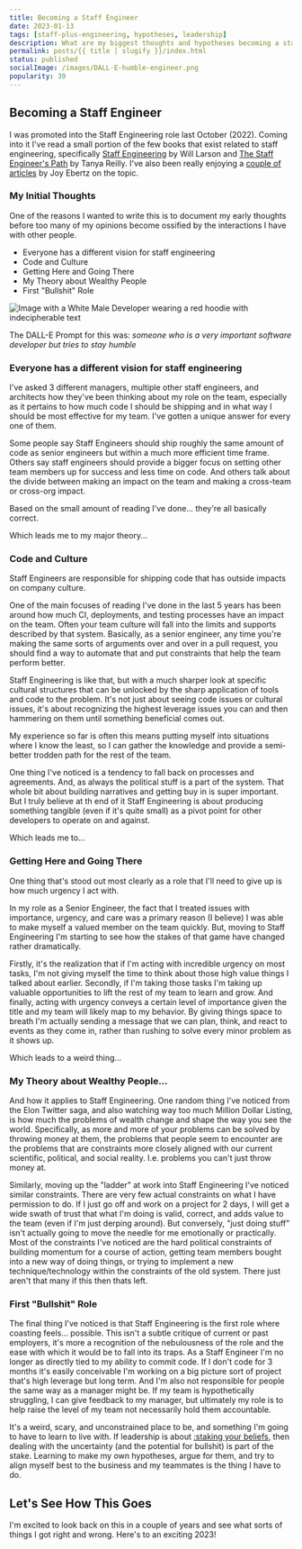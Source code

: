 ```yaml
---
title: Becoming a Staff Engineer
date: 2023-01-13
tags: [staff-plus-engineering, hypotheses, leadership]
description: What are my biggest thoughts and hypotheses becoming a staff engineer
permalink: posts/{{ title | slugify }}/index.html
status: published
socialImage: /images/DALL·E-humble-engineer.png
popularity: 39
---
```


## Becoming a Staff Engineer

I was promoted into the Staff Engineering role last October (2022). Coming into it I've read a small portion of the few books that exist related to staff engineering, specifically
[Staff Engineering](https://staffeng.com/book) by Will Larson and [The Staff Engineer's Path](https://www.oreilly.com/library/view/the-staff-engineers/9781098118723/) by Tanya Reilly. I've also been really enjoying a [couple of articles](https://jkebertz.medium.com/why-its-so-hard-to-become-a-staff-engineer-c4b94864a373) by Joy Ebertz on the topic.

### My Initial Thoughts

One of the reasons I wanted to write this is to document my early thoughts before too many of my opinions become ossified by the interactions I have with other people.

- Everyone has a different vision for staff engineering
- Code and Culture
- Getting Here and Going There
- My Theory about Wealthy People
- First "Bullshit" Role

![Image with a White Male Developer wearing a red hoodie with indecipherable text](/images/DALL·E-humble-engineer.png)

The DALL-E Prompt for this was:
_someone who is a very important software developer but tries to stay humble_

### Everyone has a different vision for staff engineering

I've asked 3 different managers, multiple other staff engineers, and architects how they've been thinking about my role on the team, especially as it pertains to how much code I should be shipping and in what way I should be most effective for my team. I've gotten a unique answer for every one of them.

Some people say Staff Engineers should ship roughly the same amount of code as senior engineers but within a much more efficient time frame. Others say staff engineers should provide a bigger focus on setting other team members up for success and less time on code. And others talk about the divide between making an impact on the team and making a cross-team or cross-org impact.

Based on the small amount of reading I've done... they're all basically correct.

Which leads me to my major theory...

### Code and Culture

Staff Engineers are responsible for shipping code that has outside impacts on company culture.

One of the main focuses of reading I've done in the last 5 years has been around how much CI, deployments, and testing processes have an impact on the team. Often your team culture will fall into the limits and supports described by that system. Basically, as a senior engineer, any time you're making the same sorts of arguments over and over in a pull request, you should find a way to automate that and put constraints that help the team perform better.

Staff Engineering is like that, but with a much sharper look at specific cultural structures that can be unlocked by the sharp application of tools and code to the problem. It's not just about seeing code issues or cultural issues, it's about recognizing the highest leverage issues you can and then hammering on them until something beneficial comes out.

My experience so far is often this means putting myself into situations where I know the least, so I can gather the knowledge and provide a semi-better trodden path for the rest of the team.

One thing I've noticed is a tendency to fall back on processes and agreements. And, as always the political stuff is a part of the system. That whole bit about building narratives and getting buy in is super important. But I truly believe at th end of it Staff Engineering is about producing something tangible (even if it's quite small) as a pivot point for other developers to operate on and against.

Which leads me to...

### Getting Here and Going There

One thing that's stood out most clearly as a role that I'll need to give up is how much urgency I act with.

In my role as a Senior Engineer, the fact that I treated issues with importance, urgency, and care was a primary reason (I believe) I was able to make myself a valued member on the team quickly. But, moving to Staff Engineering I'm starting to see how the stakes of that game have changed rather dramatically.

Firstly, it's the realization that if I'm acting with incredible urgency on most tasks, I'm not giving myself the time to think about those high value things I talked about earlier. Secondly, if I'm taking those tasks I'm taking up valuable opportunities to lift the rest of my team to learn and grow. And finally, acting with urgency conveys a certain level of importance given the title and my team will likely map to my behavior. By giving things space to breath I'm actually sending a message that we can plan, think, and react to events as they come in, rather than rushing to solve every minor problem as it shows up.

Which leads to a weird thing...

### My Theory about Wealthy People...

And how it applies to Staff Engineering. One random thing I've noticed from the Elon Twitter saga, and also watching way too much Million Dollar Listing, is how much the problems of wealth change and shape the way you see the world. Specifically, as more and more of your problems can be solved by throwing money at them, the problems that people seem to encounter are the problems that are constraints more closely aligned with our current scientific, political, and social reality. I.e. problems you can't just throw money at.

Similarly, moving up the "ladder" at work into Staff Engineering I've noticed similar constraints. There are very few actual constraints on what I have permission to do. If I just go off and work on a project for 2 days, I will get a wide swath of trust that what I'm doing is valid, correct, and adds value to the team (even if I'm just derping around). But conversely, "just doing stuff" isn't actually going to move the needle for me emotionally or practically. Most of the constraints I've noticed are the hard political constraints of building momentum for a course of action, getting team members bought into a new way of doing things, or trying to implement a new technique/technology within the constraints of the old system. There just aren't that many if this then thats left.

### First "Bullshit" Role

The final thing I've noticed is that Staff Engineering is the first role where coasting feels... possible. This isn't a subtle critique of current or past employers, it's more a recognition of the nebulousness of the role and the ease with which it would be to fall into its traps. As a Staff Engineer I'm no longer as directly tied to my ability to commit code. If I don't code for 3 months it's easily conceivable I'm working on a big picture sort of project that's high leverage but long term. And I'm also not responsible for people the same way as a manager might be. If my team is hypothetically struggling, I can give feedback to my manager, but ultimately my role is to help raise the level of my team not necessarily hold them accountable.

It's a weird, scary, and unconstrained place to be, and something I'm going to have to learn to live with. If leadership is about [:staking your beliefs](https://www.urback.net/posts/my-most-toxic-leadership-beliefs/#YourStatusisYourStake), then dealing with the uncertainty (and the potential for bullshit) is part of the stake. Learning to make my own hypotheses, argue for them, and try to align myself best to the business and my teammates is the thing I have to do.

## Let's See How This Goes

I'm excited to look back on this in a couple of years and see what sorts of things I got right and wrong. Here's to an exciting 2023!
